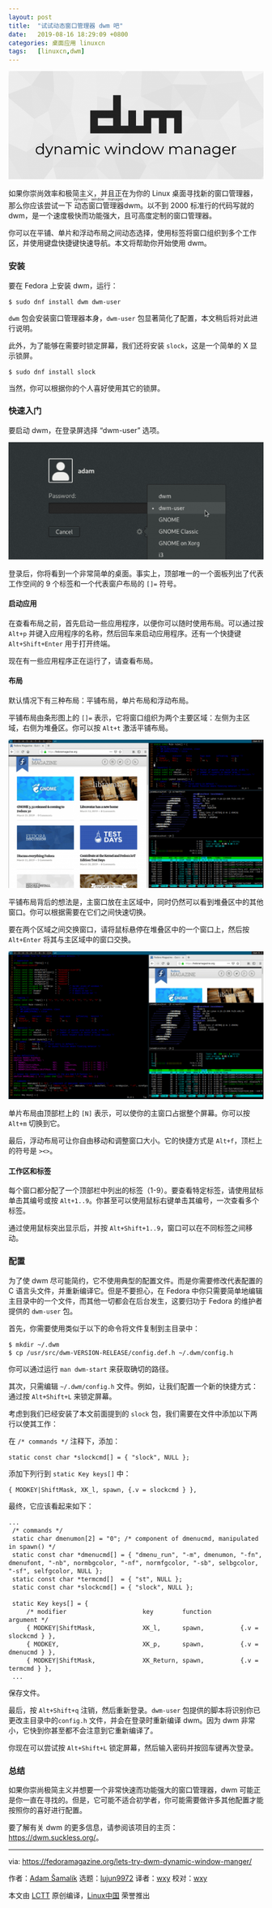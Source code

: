 ```yaml
---
layout: post
title:	"试试动态窗口管理器 dwm 吧"
date:	2019-08-16 18:29:09 +0800 
categories:	桌面应用 linuxcn 
tags:	[linuxcn,dwm]
---
```



![](/Asserts/Images/album/201908/16/182917m5zy54vvy5zwbeyp.png)


如果你崇尚效率和极简主义，并且正在为你的 Linux 桌面寻找新的窗口管理器，那么你应该尝试一下<ruby> 动态窗口管理器 <rt>  dynamic window manager </rt></ruby> dwm。以不到 2000 标准行的代码写就的 dwm，是一个速度极快而功能强大，且可高度定制的窗口管理器。


你可以在平铺、单片和浮动布局之间动态选择，使用标签将窗口组织到多个工作区，并使用键盘快捷键快速导航。本文将帮助你开始使用 dwm。


### 安装


要在 Fedora 上安装 dwm，运行：



```
$ sudo dnf install dwm dwm-user
```

`dwm` 包会安装窗口管理器本身，`dwm-user` 包显著简化了配置，本文稍后将对此进行说明。


此外，为了能够在需要时锁定屏幕，我们还将安装 `slock`，这是一个简单的 X 显示锁屏。



```
$ sudo dnf install slock
```

当然，你可以根据你的个人喜好使用其它的锁屏。


### 快速入门


要启动 dwm，在登录屏选择 “dwm-user” 选项。


![](/Asserts/Images/album/201908/16/182929bc33e3pbrpx3ey4r.png)


登录后，你将看到一个非常简单的桌面。事实上，顶部唯一的一个面板列出了代表工作空间的 9 个标签和一个代表窗户布局的 `[]=` 符号。


#### 启动应用


在查看布局之前，首先启动一些应用程序，以便你可以随时使用布局。可以通过按 `Alt+p` 并键入应用程序的名称，然后回车来启动应用程序。还有一个快捷键 `Alt+Shift+Enter` 用于打开终端。


现在有一些应用程序正在运行了，请查看布局。


#### 布局


默认情况下有三种布局：平铺布局，单片布局和浮动布局。


平铺布局由条形图上的 `[]=` 表示，它将窗口组织为两个主要区域：左侧为主区域，右侧为堆叠区。你可以按 `Alt+t` 激活平铺布局。


![](/Asserts/Images/album/201908/16/182940dt6go8b2k66qt9q1.png)


平铺布局背后的想法是，主窗口放在主区域中，同时仍然可以看到堆叠区中的其他窗口。你可以根据需要在它们之间快速切换。


要在两个区域之间交换窗口，请将鼠标悬停在堆叠区中的一个窗口上，然后按 `Alt+Enter` 将其与主区域中的窗口交换。


![](/Asserts/Images/album/201908/16/182952rv2xc7k2o8tcz7oo.png)


单片布局由顶部栏上的 `[N]` 表示，可以使你的主窗口占据整个屏幕。你可以按 `Alt+m` 切换到它。


最后，浮动布局可让你自由移动和调整窗口大小。它的快捷方式是 `Alt+f`，顶栏上的符号是 `><>`。


#### 工作区和标签


每个窗口都分配了一个顶部栏中列出的标签（1-9）。要查看特定标签，请使用鼠标单击其编号或按 `Alt+1..9`。你甚至可以使用鼠标右键单击其编号，一次查看多个标签。


通过使用鼠标突出显示后，并按 `Alt+Shift+1..9`，窗口可以在不同标签之间移动。


### 配置


为了使 dwm 尽可能简约，它不使用典型的配置文件。而是你需要修改代表配置的 C 语言头文件，并重新编译它。但是不要担心，在 Fedora 中你只需要简单地编辑主目录中的一个文件，而其他一切都会在后台发生，这要归功于 Fedora 的维护者提供的 `dwm-user` 包。


首先，你需要使用类似于以下的命令将文件复制到主目录中：



```
$ mkdir ~/.dwm
$ cp /usr/src/dwm-VERSION-RELEASE/config.def.h ~/.dwm/config.h
```

你可以通过运行 `man dwm-start` 来获取确切的路径。


其次，只需编辑 `~/.dwm/config.h` 文件。例如，让我们配置一个新的快捷方式：通过按 `Alt+Shift+L` 来锁定屏幕。


考虑到我们已经安装了本文前面提到的 `slock` 包，我们需要在文件中添加以下两行以使其工作：


在 `/* commands */` 注释下，添加：



```
static const char *slockcmd[] = { "slock", NULL };
```

添加下列行到 `static Key keys[]` 中：



```
{ MODKEY|ShiftMask, XK_l, spawn, {.v = slockcmd } },
```

最终，它应该看起来如下：



```
...
 /* commands */
 static char dmenumon[2] = "0"; /* component of dmenucmd, manipulated in spawn() */
 static const char *dmenucmd[] = { "dmenu_run", "-m", dmenumon, "-fn", dmenufont, "-nb", normbgcolor, "-nf", normfgcolor, "-sb", selbgcolor, "-sf", selfgcolor, NULL };
 static const char *termcmd[]  = { "st", NULL };
 static const char *slockcmd[] = { "slock", NULL };

 static Key keys[] = {
     /* modifier                     key        function        argument */
     { MODKEY|ShiftMask,             XK_l,      spawn,          {.v = slockcmd } },
     { MODKEY,                       XK_p,      spawn,          {.v = dmenucmd } },
     { MODKEY|ShiftMask,             XK_Return, spawn,          {.v = termcmd } },
 ...
```

保存文件。


最后，按 `Alt+Shift+q` 注销，然后重新登录。`dwm-user` 包提供的脚本将识别你已更改主目录中的`config.h` 文件，并会在登录时重新编译 dwm。因为 dwm 非常小，它快到你甚至都不会注意到它重新编译了。


你现在可以尝试按 `Alt+Shift+L` 锁定屏幕，然后输入密码并按回车键再次登录。


### 总结


如果你崇尚极简主义并想要一个非常快速而功能强大的窗口管理器，dwm 可能正是你一直在寻找的。但是，它可能不适合初学者，你可能需要做许多其他配置才能按照你的喜好进行配置。


要了解有关 dwm 的更多信息，请参阅该项目的主页： <https://dwm.suckless.org/>。




---


via: <https://fedoramagazine.org/lets-try-dwm-dynamic-window-manger/>


作者：[Adam Šamalík](https://fedoramagazine.org/author/asamalik/) 选题：[lujun9972](https://github.com/lujun9972) 译者：[wxy](https://github.com/wxy) 校对：[wxy](https://github.com/wxy)


本文由 [LCTT](https://github.com/LCTT/TranslateProject) 原创编译，[Linux中国](https://linux.cn/) 荣誉推出
